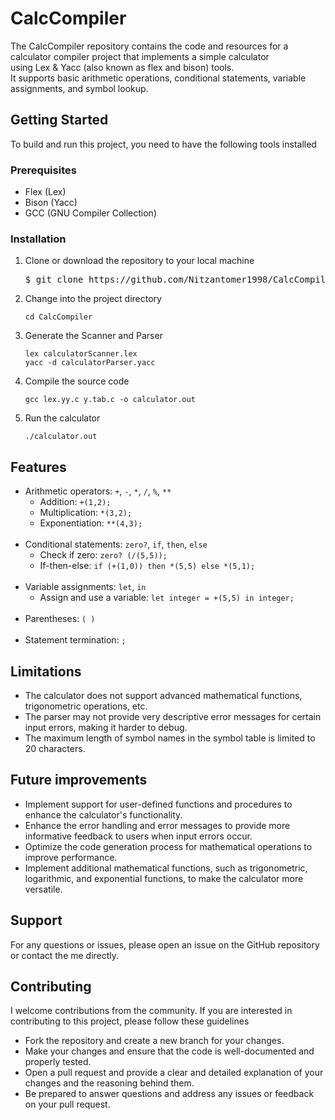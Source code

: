 <h1>CalcCompiler</h1>
<p>
  The CalcCompiler repository contains the code and resources for a calculator compiler project that implements a simple calculator<br>
  using Lex & Yacc (also known as flex and bison) tools.<br>
  It supports basic arithmetic operations, conditional statements, variable assignments, and symbol lookup.
</p>

<h2>Getting Started</h2>
<p>To build and run this project, you need to have the following tools installed</p>

<h3>Prerequisites</h3>
<ul>
  <li>Flex (Lex)</li>
  <li>Bison (Yacc)</li>
  <li>GCC (GNU Compiler Collection)</li>
</ul>

<h3>Installation</h3>
<ol>
  <li>
    Clone or download the repository to your local machine
    <pre>$ git clone https://github.com/Nitzantomer1998/CalcCompiler.git</pre>
  </li>
  <li>
    Change into the project directory
    <pre><code>cd CalcCompiler</code></pre>
  </li>
  <li>
    Generate the Scanner and Parser
    <pre><code>lex calculatorScanner.lex</code><br><code>yacc -d calculatorParser.yacc</code></pre>
  </li>
  <li>
    Compile the source code
    <pre><code>gcc lex.yy.c y.tab.c -o calculator.out</code></pre>
  </li>
  <li>
    Run the calculator
    <pre><code>./calculator.out</code></pre>
  </li>
</ol>

<h2>Features</h2>
<ul>
  <li>
    Arithmetic operators: <code>+</code>, <code>-</code>, <code>*</code>, <code>/</code>, <code>%</code>, <code>**</code>
    <ul>
      <li>Addition: <code>+(1,2);</code></li>
      <li>Multiplication: <code>*(3,2);</code></li>
      <li>Exponentiation: <code>**(4,3);</code></li>
    </ul>
  </li>
  <br>
  <li>
    Conditional statements: <code>zero?</code>, <code>if</code>, <code>then</code>, <code>else</code>
     <ul>
      <li>Check if zero: <code>zero? (/(5,5));</code></li>
      <li>If-then-else: <code>if (+(1,0)) then *(5,5) else *(5,1);</code></li>
     </ul>
  </li>
  <br>
  <li>
    Variable assignments: <code>let</code>, <code>in</code>
    <ul>
      <li>Assign and use a variable: <code>let integer = +(5,5) in integer;</code></li>
    </ul>
  </li>
  <br>
  <li>Parentheses: <code>( )</code></li>
  <br>
  <li>Statement termination: <code>;</code></li>
</ul>

<h2>Limitations</h2>
<ul>
   <li>The calculator does not support advanced mathematical functions, trigonometric operations, etc.</li>
   <li>The parser may not provide very descriptive error messages for certain input errors, making it harder to debug.</li>
   <li>The maximum length of symbol names in the symbol table is limited to 20 characters.</li>
</ul>

<h2>Future improvements</h2>
<ul>
   <li>Implement support for user-defined functions and procedures to enhance the calculator's functionality.</li>
   <li>Enhance the error handling and error messages to provide more informative feedback to users when input errors occur.</li>
   <li>Optimize the code generation process for mathematical operations to improve performance.</li>
   <li>Implement additional mathematical functions, such as trigonometric, logarithmic, and exponential functions, to make the calculator more versatile.</li>
</ul>

<h2>Support</h2>
<p>For any questions or issues, please open an issue on the GitHub repository or contact the me directly.</p>

<h2>Contributing</h2>
<p>I welcome contributions from the community. If you are interested in contributing to this project, please follow these guidelines</p>
<ul>
   <li>Fork the repository and create a new branch for your changes.</li>
   <li>Make your changes and ensure that the code is well-documented and properly tested.</li>
   <li>Open a pull request and provide a clear and detailed explanation of your changes and the reasoning behind them.</li>
   <li>Be prepared to answer questions and address any issues or feedback on your pull request.</li>
</ul>
